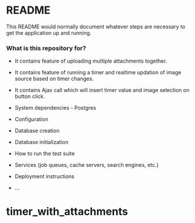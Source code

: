# README

This README would normally document whatever steps are necessary to get the application up and running.

### What is this repository for? ###

* It contains feature of uploading multiple attachments together.
* It contains feature of running a timer and realtime updation of image source based on timer changes. 
* It contains Ajax call which will insert timer value and image selection on button click. 

* System dependencies - Postgres

* Configuration

* Database creation

* Database initialization

* How to run the test suite

* Services (job queues, cache servers, search engines, etc.)

* Deployment instructions

* ...
# timer_with_attachments
